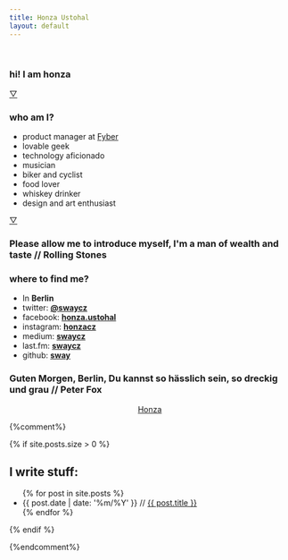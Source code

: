 ```yaml
---
title: Honza Ustohal
layout: default
---
```


<section id="intro">
	<article>
		<div id="portrait">&nbsp;</div>
		<h1>
		hi! I am <strong>honza</strong>
		</h1>
	</article>
	<footer>
		<a class="next" href="#about">▽</a>
	</footer>
</section>

<section id="about">
	<article>
		<h1>who am I?</h1>
			<ul>
				<li>product manager at <a href="http://fyber.com/">Fyber</a></li>
				<li>lovable geek</li>
<li>technology aficionado</li>
				<li>musician</li>
				<li>biker and cyclist</li>
				<li>food lover</li>
				<li>whiskey drinker</li>
				<li>design and art enthusiast</li>
			</ul>
	</article>
	<footer>
	<a class="next" href="#contact">▽</a>
	</footer>
</section>

<section id="me" class="placeholder">
	<article>
		<h1>Please allow me to introduce myself, I'm a man of wealth and taste <span>//&nbsp;Rolling Stones</span></h1>
	</article>
</section>

<section id="contact">
<article>
	<h1>where to find me?</h1>
		<ul>
			<li>In <strong>Berlin</strong></li>
			<li>twitter: <strong><a href="https://twitter.com/swaycz">@swaycz</a></strong></li>
			<li>facebook: <strong><a href="https://facebook.com/honza.ustohal">honza.ustohal</a></strong></li>
			<li>instagram: <strong><a href="https://instagram.com/honzacz">honzacz</a></strong></li>
			<li>medium: <strong><a href="https://medium.com/@swaycz">swaycz</a></strong></li>
			<li>last.fm: <strong><a href="https://last.fm/user/swaycz">swaycz</a></strong></li>
			<li>github: <strong><a href="https://github.com/sway">sway</a></strong></li>
		</ul>
</article>
</section>

<section id="berlin" class="placeholder">
	<article>
		<h1>Guten Morgen, Berlin, Du kannst so h&auml;sslich sein, so dreckig und grau <span>//&nbsp;Peter Fox</span></h1>
	</article>
</section>

<section id="medium">
	<article style="text-align: center">
		<script async src="https://static.medium.com/embed.js"></script>
		<a class="m-profile" href="https://medium.com/@swaycz" data-collapsed="true" data-width="50%">Honza</a>		
	</article>
</section>


{%comment%}

{% if site.posts.size > 0 %}
<article id="blog">
	<h1>I write stuff:</h1>
	<ul>
{% for post in site.posts %}
	<li>{{ post.date | date: '%m/%Y' }} // <a href="{{ BASE_PATH }}{{ post.url }}">{{ post.title }}</a></li>
{% endfor %}
	</ul>
</article>
{% endif %}

{%endcomment%}
